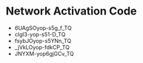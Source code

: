 # Network Activation Code
* 6UAgSOyop-s5g_f_TQ
* clgI3-yop-s51-D_TQ
* fsybJOyop-s5YNn_TQ
* _jVkLOyop-fdkCP_TQ
* JNYXM-yop6gjGCv_TQ